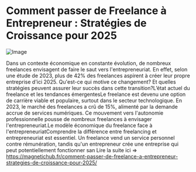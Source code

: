 # Comment passer de Freelance à Entrepreneur : Stratégies de Croissance pour 2025

![Image](https://images.pexels.com/photos/56759/pexels-photo-56759.jpeg?auto=compress&cs=tinysrgb&h=650&w=940)

Dans un contexte économique en constante évolution, de nombreux freelances envisagent de faire le saut vers l'entrepreneuriat. En effet, selon une étude de 2023, plus de 42% des freelances aspirent à créer leur propre entreprise d'ici 2025. Qu'est-ce qui motive ce changement? Et quelles stratégies peuvent assurer leur succès dans cette transition?L’état actuel du freelance et les tendances émergentesLe freelance est devenu une option de carrière viable et populaire, surtout dans le secteur technologique. En 2023, le marché des freelances a crû de 15%, alimenté par la demande accrue de services numériques. Ce mouvement vers l'autonomie professionnelle pousse de nombreux freelances à envisager l'entrepreneuriat.Le modèle économique du freelance face à l'entrepreneuriatComprendre la différence entre freelancing et entrepreneuriat est essentiel. Un freelance vend un service personnel contre rémunération, tandis qu'un entrepreneur crée une entreprise qui peut potentiellement fonctionner san Lire la suite ici => https://magnetichub.fr/comment-passer-de-freelance-a-entrepreneur-strategies-de-croissance-pour-2025/
